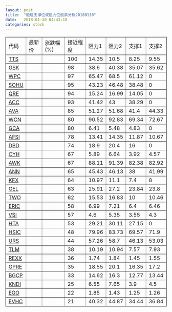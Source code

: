 ```yaml
---
layout: post
title:  "触碰支撑位或阻力位股票分析20180130"
date:   2018-01-30 04:43:18
categories: stock
---
```

<script type="text/javascript">
var stockList = []
stockList.push('gb_tts');
stockList.push('gb_gsk');
stockList.push('gb_wpc');
stockList.push('gb_sohu');
stockList.push('gb_qre');
stockList.push('gb_acc');
stockList.push('gb_ava');
stockList.push('gb_wcn');
stockList.push('gb_gca');
stockList.push('gb_afsi');
stockList.push('gb_dbd');
stockList.push('gb_cyh');
stockList.push('gb_awk');
stockList.push('gb_ann');
stockList.push('gb_kfx');
stockList.push('gb_gel');
stockList.push('gb_two');
stockList.push('gb_eric');
stockList.push('gb_vsi');
stockList.push('gb_hta');
stockList.push('gb_hsic');
stockList.push('gb_urs');
stockList.push('gb_tlm');
stockList.push('gb_rexx');
stockList.push('gb_gpre');
stockList.push('gb_bgcp');
stockList.push('gb_kndi');
stockList.push('gb_ego');
stockList.push('gb_evhc');
</script>
<table border="1">
 <tr>
 <td>代码</td>
 <td>最新价</td>
 <td>涨跌幅(%)</td>
 <td>接近程度</td>
 <td>阻力1</td>
 <td>阻力2</td>
 <td>支撑1</td>
 <td>支撑2</td>
</tr>
  <tr id="tts" class="green">
  <td><a href="http://stock.finance.sina.com.cn/usstock/quotes/TTS.html" target="_blank">TTS</a></td><td></td><td></td><td>100</td><td>14.35</td><td>10.5</td><td>8.25</td><td>9.55</td></tr>
  <tr id="gsk" class="red">
  <td><a href="http://stock.finance.sina.com.cn/usstock/quotes/GSK.html" target="_blank">GSK</a></td><td></td><td></td><td>98</td><td>38.6</td><td>40.38</td><td>35.07</td><td>35.62</td></tr>
  <tr id="wpc" class="red">
  <td><a href="http://stock.finance.sina.com.cn/usstock/quotes/WPC.html" target="_blank">WPC</a></td><td></td><td></td><td>97</td><td>65.47</td><td>68.5</td><td>61.12</td><td>0</td></tr>
  <tr id="sohu" class="green">
  <td><a href="http://stock.finance.sina.com.cn/usstock/quotes/SOHU.html" target="_blank">SOHU</a></td><td></td><td></td><td>95</td><td>43.23</td><td>46.48</td><td>38.48</td><td>0</td></tr>
  <tr id="qre" class="red">
  <td><a href="http://stock.finance.sina.com.cn/usstock/quotes/QRE.html" target="_blank">QRE</a></td><td></td><td></td><td>94</td><td>15.24</td><td>16.99</td><td>14.05</td><td>0</td></tr>
  <tr id="acc" class="green">
  <td><a href="http://stock.finance.sina.com.cn/usstock/quotes/ACC.html" target="_blank">ACC</a></td><td></td><td></td><td>93</td><td>41.42</td><td>43</td><td>38.29</td><td>0</td></tr>
  <tr id="ava" class="red">
  <td><a href="http://stock.finance.sina.com.cn/usstock/quotes/AVA.html" target="_blank">AVA</a></td><td></td><td></td><td>85</td><td>51.27</td><td>51.68</td><td>41.4</td><td>44.33</td></tr>
  <tr id="wcn" class="green">
  <td><a href="http://stock.finance.sina.com.cn/usstock/quotes/WCN.html" target="_blank">WCN</a></td><td></td><td></td><td>80</td><td>90.52</td><td>92.83</td><td>69.34</td><td>72.67</td></tr>
  <tr id="gca" class="green">
  <td><a href="http://stock.finance.sina.com.cn/usstock/quotes/GCA.html" target="_blank">GCA</a></td><td></td><td></td><td>80</td><td>6.41</td><td>5.48</td><td>4.83</td><td>0</td></tr>
  <tr id="afsi" class="red">
  <td><a href="http://stock.finance.sina.com.cn/usstock/quotes/AFSI.html" target="_blank">AFSI</a></td><td></td><td></td><td>78</td><td>13.41</td><td>14.35</td><td>11.87</td><td>10.67</td></tr>
  <tr id="dbd" class="red">
  <td><a href="http://stock.finance.sina.com.cn/usstock/quotes/DBD.html" target="_blank">DBD</a></td><td></td><td></td><td>74</td><td>18.9</td><td>20.4</td><td>16</td><td>0</td></tr>
  <tr id="cyh" class="red">
  <td><a href="http://stock.finance.sina.com.cn/usstock/quotes/CYH.html" target="_blank">CYH</a></td><td></td><td></td><td>67</td><td>5.89</td><td>6.64</td><td>3.92</td><td>4.57</td></tr>
  <tr id="awk" class="green">
  <td><a href="http://stock.finance.sina.com.cn/usstock/quotes/AWK.html" target="_blank">AWK</a></td><td></td><td></td><td>67</td><td>88.11</td><td>91.39</td><td>82.38</td><td>82.92</td></tr>
  <tr id="ann" class="red">
  <td><a href="http://stock.finance.sina.com.cn/usstock/quotes/ANN.html" target="_blank">ANN</a></td><td></td><td></td><td>65</td><td>45.43</td><td>46.13</td><td>38</td><td>41.99</td></tr>
  <tr id="kfx" class="green">
  <td><a href="http://stock.finance.sina.com.cn/usstock/quotes/KFX.html" target="_blank">KFX</a></td><td></td><td></td><td>64</td><td>10.97</td><td>11.1</td><td>7.4</td><td>8</td></tr>
  <tr id="gel" class="green">
  <td><a href="http://stock.finance.sina.com.cn/usstock/quotes/GEL.html" target="_blank">GEL</a></td><td></td><td></td><td>63</td><td>25.91</td><td>27.2</td><td>23.84</td><td>23.8</td></tr>
  <tr id="two" class="red">
  <td><a href="http://stock.finance.sina.com.cn/usstock/quotes/TWO.html" target="_blank">TWO</a></td><td></td><td></td><td>62</td><td>15.53</td><td>16.83</td><td>10</td><td>10.46</td></tr>
  <tr id="eric" class="green">
  <td><a href="http://stock.finance.sina.com.cn/usstock/quotes/ERIC.html" target="_blank">ERIC</a></td><td></td><td></td><td>58</td><td>6.99</td><td>7.21</td><td>6.4</td><td>6.46</td></tr>
  <tr id="vsi" class="red">
  <td><a href="http://stock.finance.sina.com.cn/usstock/quotes/VSI.html" target="_blank">VSI</a></td><td></td><td></td><td>57</td><td>4.6</td><td>5.35</td><td>3.55</td><td>4.3</td></tr>
  <tr id="hta" class="green">
  <td><a href="http://stock.finance.sina.com.cn/usstock/quotes/HTA.html" target="_blank">HTA</a></td><td></td><td></td><td>53</td><td>29.21</td><td>30.11</td><td>27.15</td><td>0</td></tr>
  <tr id="hsic" class="red">
  <td><a href="http://stock.finance.sina.com.cn/usstock/quotes/HSIC.html" target="_blank">HSIC</a></td><td></td><td></td><td>48</td><td>79.96</td><td>83.73</td><td>69.57</td><td>71.9</td></tr>
  <tr id="urs" class="green">
  <td><a href="http://stock.finance.sina.com.cn/usstock/quotes/URS.html" target="_blank">URS</a></td><td></td><td></td><td>44</td><td>57.26</td><td>58.7</td><td>46.13</td><td>53.03</td></tr>
  <tr id="tlm" class="green">
  <td><a href="http://stock.finance.sina.com.cn/usstock/quotes/TLM.html" target="_blank">TLM</a></td><td></td><td></td><td>38</td><td>10.19</td><td>10.94</td><td>7.57</td><td>7.93</td></tr>
  <tr id="rexx" class="green">
  <td><a href="http://stock.finance.sina.com.cn/usstock/quotes/REXX.html" target="_blank">REXX</a></td><td></td><td></td><td>36</td><td>1.74</td><td>1.84</td><td>1.45</td><td>1.55</td></tr>
  <tr id="gpre" class="red">
  <td><a href="http://stock.finance.sina.com.cn/usstock/quotes/GPRE.html" target="_blank">GPRE</a></td><td></td><td></td><td>35</td><td>18.55</td><td>20.1</td><td>16.35</td><td>17.2</td></tr>
  <tr id="bgcp" class="red">
  <td><a href="http://stock.finance.sina.com.cn/usstock/quotes/BGCP.html" target="_blank">BGCP</a></td><td></td><td></td><td>33</td><td>14.62</td><td>16.3</td><td>12.77</td><td>13.44</td></tr>
  <tr id="kndi" class="red">
  <td><a href="http://stock.finance.sina.com.cn/usstock/quotes/KNDI.html" target="_blank">KNDI</a></td><td></td><td></td><td>25</td><td>6.55</td><td>7.65</td><td>3.9</td><td>4.5</td></tr>
  <tr id="ego" class="green">
  <td><a href="http://stock.finance.sina.com.cn/usstock/quotes/EGO.html" target="_blank">EGO</a></td><td></td><td></td><td>22</td><td>1.85</td><td>1.43</td><td>1.25</td><td>1.26</td></tr>
  <tr id="evhc" class="green">
  <td><a href="http://stock.finance.sina.com.cn/usstock/quotes/EVHC.html" target="_blank">EVHC</a></td><td></td><td></td><td>21</td><td>40.32</td><td>44.87</td><td>34.44</td><td>36.84</td></tr>
</table>
